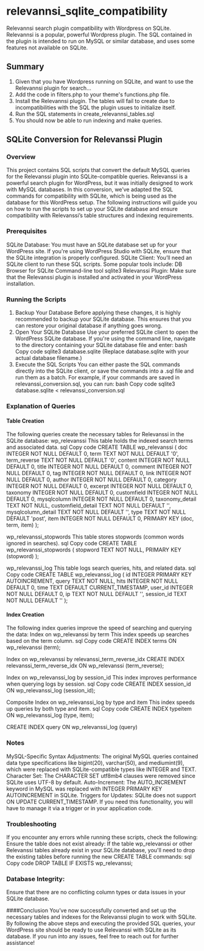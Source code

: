 # relevannsi_sqlite_compatibility
Relevannsi search plugin compatibility with Wordpress on SQLite. Relevannsi is a popular, powerful Wordpress plugin. The SQL contained in the plugin is intended to run on MySQL or similar database, and uses some features not available on SQLite.

## Summary
1. Given that you have Wordpress running on SQLite, and want to use the Relevannsi plugin for search...
2. Add the code in filters.php to your theme's functions.php file. 
3. Install the Relevannsi plugin. The tables will fail to create due to incompatibilities with the SQL the plugin usues to initialize itself.
4. Run the SQL statements in create_relevannsi_tables.sql
5. You should now be able to run indexing and make queries.




## SQLite Conversion for Relevanssi Plugin
### Overview
This project contains SQL scripts that convert the default MySQL queries for the Relevanssi plugin into SQLite-compatible queries. Relevanssi is a powerful search plugin for WordPress, but it was initially designed to work with MySQL databases. In this conversion, we’ve adapted the SQL commands for compatibility with SQLite, which is being used as the database for this WordPress setup.
The following instructions will guide you on how to run the scripts to set up your SQLite database and ensure compatibility with Relevanssi’s table structures and indexing requirements.

### Prerequisites
SQLite Database: You must have an SQLite database set up for your WordPress site. If you're using WordPress Studio with SQLite, ensure that the SQLite integration is properly configured.
SQLite Client: You’ll need an SQLite client to run these SQL scripts. Some popular tools include:
DB Browser for SQLite
Command-line tool sqlite3
Relevanssi Plugin: Make sure that the Relevanssi plugin is installed and activated in your WordPress installation.

### Running the Scripts
1. Backup Your Database
Before applying these changes, it is highly recommended to backup your SQLite database. This ensures that you can restore your original database if anything goes wrong.
2. Open Your SQLite Database
Use your preferred SQLite client to open the WordPress SQLite database.
If you're using the command line, navigate to the directory containing your SQLite database file and enter:
bash
Copy code
sqlite3 database.sqlite
(Replace database.sqlite with your actual database filename.)
3. Execute the SQL Scripts
You can either paste the SQL commands directly into the SQLite client, or save the commands into a .sql file and run them as a batch.
For example, if your commands are saved in relevanssi_conversion.sql, you can run:
bash
Copy code
sqlite3 database.sqlite < relevanssi_conversion.sql


### Explanation of Queries
#### Table Creation
The following queries create the necessary tables for Relevanssi in the SQLite database:
wp_relevanssi
This table holds the indexed search terms and associated data.
sql
Copy code
CREATE TABLE wp_relevanssi (
    doc INTEGER NOT NULL DEFAULT 0,
    term TEXT NOT NULL DEFAULT '0',
    term_reverse TEXT NOT NULL DEFAULT '0',
    content INTEGER NOT NULL DEFAULT 0,
    title INTEGER NOT NULL DEFAULT 0,
    comment INTEGER NOT NULL DEFAULT 0,
    tag INTEGER NOT NULL DEFAULT 0,
    link INTEGER NOT NULL DEFAULT 0,
    author INTEGER NOT NULL DEFAULT 0,
    category INTEGER NOT NULL DEFAULT 0,
    excerpt INTEGER NOT NULL DEFAULT 0,
    taxonomy INTEGER NOT NULL DEFAULT 0,
    customfield INTEGER NOT NULL DEFAULT 0,
    mysqlcolumn INTEGER NOT NULL DEFAULT 0,
    taxonomy_detail TEXT NOT NULL,
    customfield_detail TEXT NOT NULL DEFAULT '',
    mysqlcolumn_detail TEXT NOT NULL DEFAULT '',
    type TEXT NOT NULL DEFAULT 'post',
    item INTEGER NOT NULL DEFAULT 0,
    PRIMARY KEY (doc, term, item)
);


wp_relevanssi_stopwords
This table stores stopwords (common words ignored in searches).
sql
Copy code
CREATE TABLE wp_relevanssi_stopwords (
    stopword TEXT NOT NULL,
    PRIMARY KEY (stopword)
);


wp_relevanssi_log
This table logs search queries, hits, and related data.
sql
Copy code
CREATE TABLE wp_relevanssi_log (
    id INTEGER PRIMARY KEY AUTOINCREMENT,
    query TEXT NOT NULL,
    hits INTEGER NOT NULL DEFAULT 0,
    time TEXT DEFAULT CURRENT_TIMESTAMP,
    user_id INTEGER NOT NULL DEFAULT 0,
    ip TEXT NOT NULL DEFAULT '',
    session_id TEXT NOT NULL DEFAULT ''
);


#### Index Creation
The following index queries improve the speed of searching and querying the data:
Index on wp_relevanssi by term
This index speeds up searches based on the term column.
sql
Copy code
CREATE INDEX terms ON wp_relevanssi (term);

Index on wp_relevanssi by relevanssi_term_reverse_idx
CREATE INDEX relevanssi_term_reverse_idx ON wp_relevanssi (term_reverse);


Index on wp_relevanssi_log by session_id
This index improves performance when querying logs by session.
sql
Copy code
CREATE INDEX session_id ON wp_relevanssi_log (session_id);


Composite Index on wp_relevanssi_log by type and item
This index speeds up queries by both type and item.
sql
Copy code
CREATE INDEX typeitem ON wp_relevanssi_log (type, item);


CREATE INDEX query ON wp_relevanssi_log (query)



### Notes
MySQL-Specific Syntax Adjustments:
The original MySQL queries contained data type specifications like bigint(20), varchar(50), and mediumint(9), which were replaced with SQLite-compatible types like INTEGER and TEXT.
Character Set:
The CHARACTER SET utf8mb4 clauses were removed since SQLite uses UTF-8 by default.
Auto-Increment:
The AUTO_INCREMENT keyword in MySQL was replaced with INTEGER PRIMARY KEY AUTOINCREMENT in SQLite.
Triggers for Updates:
SQLite does not support ON UPDATE CURRENT_TIMESTAMP. If you need this functionality, you will have to manage it via a trigger or in your application code.

### Troubleshooting
If you encounter any errors while running these scripts, check the following:
Ensure the table does not exist already:
If the table wp_relevanssi or other Relevanssi tables already exist in your SQLite database, you'll need to drop the existing tables before running the new CREATE TABLE commands:
sql
Copy code
DROP TABLE IF EXISTS wp_relevanssi;


### Database Integrity:
Ensure that there are no conflicting column types or data issues in your SQLite database.

####Conclusion
You’ve now successfully converted and set up the necessary tables and indexes for the Relevanssi plugin to work with SQLite. By following the above steps and executing the provided SQL queries, your WordPress site should be ready to use Relevanssi with SQLite as its database.
If you run into any issues, feel free to reach out for further assistance!





